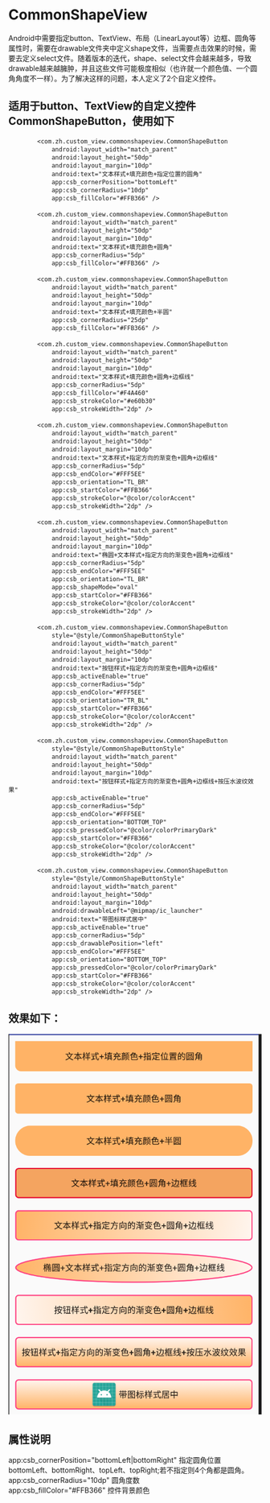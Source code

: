 # CommonShapeView
Android中需要指定button、TextView、布局（LinearLayout等）边框、圆角等属性时，需要在drawable文件夹中定义shape文件，当需要点击效果的时候，需要去定义select文件。随着版本的迭代，shape、select文件会越来越多，导致drawable越来越臃肿，并且这些文件可能极度相似（也许就一个颜色值、一个圆角角度不一样）。为了解决这样的问题，本人定义了2个自定义控件。


## 适用于button、TextView的自定义控件CommonShapeButton，使用如下

            <com.zh.custom_view.commonshapeview.CommonShapeButton
                android:layout_width="match_parent"
                android:layout_height="50dp"
                android:layout_margin="10dp"
                android:text="文本样式+填充颜色+指定位置的圆角"
                app:csb_cornerPosition="bottomLeft"
                app:csb_cornerRadius="10dp"
                app:csb_fillColor="#FFB366" />

            <com.zh.custom_view.commonshapeview.CommonShapeButton
                android:layout_width="match_parent"
                android:layout_height="50dp"
                android:layout_margin="10dp"
                android:text="文本样式+填充颜色+圆角"
                app:csb_cornerRadius="5dp"
                app:csb_fillColor="#FFB366" />

            <com.zh.custom_view.commonshapeview.CommonShapeButton
                android:layout_width="match_parent"
                android:layout_height="50dp"
                android:layout_margin="10dp"
                android:text="文本样式+填充颜色+半圆"
                app:csb_cornerRadius="25dp"
                app:csb_fillColor="#FFB366" />

            <com.zh.custom_view.commonshapeview.CommonShapeButton
                android:layout_width="match_parent"
                android:layout_height="50dp"
                android:layout_margin="10dp"
                android:text="文本样式+填充颜色+圆角+边框线"
                app:csb_cornerRadius="5dp"
                app:csb_fillColor="#F4A460"
                app:csb_strokeColor="#e60b30"
                app:csb_strokeWidth="2dp" />

            <com.zh.custom_view.commonshapeview.CommonShapeButton
                android:layout_width="match_parent"
                android:layout_height="50dp"
                android:layout_margin="10dp"
                android:text="文本样式+指定方向的渐变色+圆角+边框线"
                app:csb_cornerRadius="5dp"
                app:csb_endColor="#FFF5EE"
                app:csb_orientation="TL_BR"
                app:csb_startColor="#FFB366"
                app:csb_strokeColor="@color/colorAccent"
                app:csb_strokeWidth="2dp" />

            <com.zh.custom_view.commonshapeview.CommonShapeButton
                android:layout_width="match_parent"
                android:layout_height="50dp"
                android:layout_margin="10dp"
                android:text="椭圆+文本样式+指定方向的渐变色+圆角+边框线"
                app:csb_cornerRadius="5dp"
                app:csb_endColor="#FFF5EE"
                app:csb_orientation="TL_BR"
                app:csb_shapeMode="oval"
                app:csb_startColor="#FFB366"
                app:csb_strokeColor="@color/colorAccent"
                app:csb_strokeWidth="2dp" />

            <com.zh.custom_view.commonshapeview.CommonShapeButton
                style="@style/CommonShapeButtonStyle"
                android:layout_width="match_parent"
                android:layout_height="50dp"
                android:layout_margin="10dp"
                android:text="按钮样式+指定方向的渐变色+圆角+边框线"
                app:csb_activeEnable="true"
                app:csb_cornerRadius="5dp"
                app:csb_endColor="#FFF5EE"
                app:csb_orientation="TR_BL"
                app:csb_startColor="#FFB366"
                app:csb_strokeColor="@color/colorAccent"
                app:csb_strokeWidth="2dp" />

            <com.zh.custom_view.commonshapeview.CommonShapeButton
                style="@style/CommonShapeButtonStyle"
                android:layout_width="match_parent"
                android:layout_height="50dp"
                android:layout_margin="10dp"
                android:text="按钮样式+指定方向的渐变色+圆角+边框线+按压水波纹效果"
                app:csb_activeEnable="true"
                app:csb_cornerRadius="5dp"
                app:csb_endColor="#FFF5EE"
                app:csb_orientation="BOTTOM_TOP"
                app:csb_pressedColor="@color/colorPrimaryDark"
                app:csb_startColor="#FFB366"
                app:csb_strokeColor="@color/colorAccent"
                app:csb_strokeWidth="2dp" />

            <com.zh.custom_view.commonshapeview.CommonShapeButton
                style="@style/CommonShapeButtonStyle"
                android:layout_width="match_parent"
                android:layout_height="50dp"
                android:layout_margin="10dp"
                android:drawableLeft="@mipmap/ic_launcher"
                android:text="带图标样式居中"
                app:csb_activeEnable="true"
                app:csb_cornerRadius="5dp"
                app:csb_drawablePosition="left"
                app:csb_endColor="#FFF5EE"
                app:csb_orientation="BOTTOM_TOP"
                app:csb_pressedColor="@color/colorPrimaryDark"
                app:csb_startColor="#FFB366"
                app:csb_strokeColor="@color/colorAccent"
                app:csb_strokeWidth="2dp" />
                
 ## 效果如下：
![image](https://raw.githubusercontent.com/zh724738989/CommonShapeView/0.0.2/QQ20180827-170057%402x.png)
    

## 属性说明
app:csb_cornerPosition="bottomLeft|bottomRight"     指定圆角位置bottomLeft、bottomRight、topLeft、topRight;若不指定则4个角都是圆角。  
app:csb_cornerRadius="10dp"       圆角度数   
app:csb_fillColor="#FFB366"       控件背景颜色  

